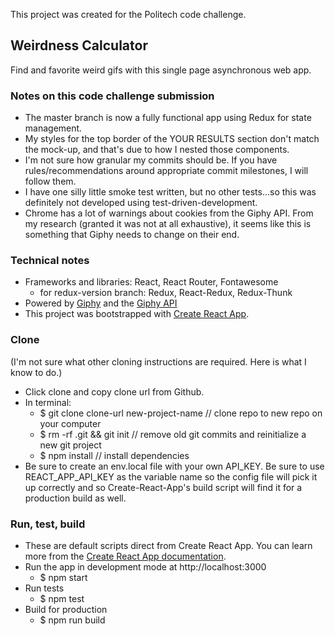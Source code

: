 
This project was created for the Politech code challenge.

## Weirdness Calculator
Find and favorite weird gifs with this single page asynchronous web app. 

### Notes on this code challenge submission
- The master branch is now a fully functional app using Redux for state management. 
- My styles for the top border of the YOUR RESULTS section don't match the mock-up, and that's due to how I nested those components. 
- I'm not sure how granular my commits should be. If you have rules/recommendations around appropriate commit milestones, I will follow them. 
- I have one silly little smoke test written, but no other tests...so this was definitely not developed using test-driven-development.
- Chrome has a lot of warnings about cookies from the Giphy API. From my research (granted it was not at all exhaustive), it seems like this is something that Giphy needs to change on their end.

### Technical notes
- Frameworks and libraries:  React, React Router, Fontawesome
    - for redux-version branch: Redux, React-Redux, Redux-Thunk
- Powered by [Giphy](https://giphy.com/) and the [Giphy API](https://developers.giphy.com/) 
- This project was bootstrapped with [Create React App](https://github.com/facebook/create-react-app).

### Clone
(I'm not sure what other cloning instructions are required. Here is what I know to do.)
- Click clone and copy clone url from Github.
- In terminal: 
    - $ git clone clone-url new-project-name // clone repo to new repo on your computer
    - $ rm -rf .git && git init // remove old git commits and reinitialize a new git project
    - $ npm install // install dependencies
- Be sure to create an env.local file with your own API_KEY. Be sure to use REACT_APP_API_KEY as 
the variable name so the config file will pick it up correctly and so Create-React-App's build
script will find it for a production build as well. 

### Run, test, build
- These are default scripts direct from Create React App. You can learn more from the [Create React App documentation](https://create-react-app.dev/docs/getting-started/).
- Run the app in development mode at http://localhost:3000  
    - $ npm start
- Run tests 
    - $ npm test
- Build for production
    - $ npm run build



